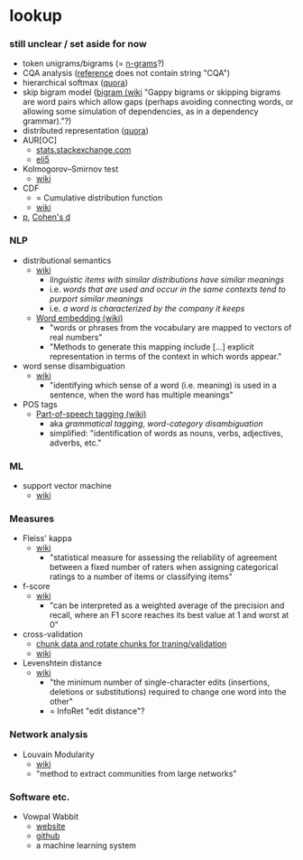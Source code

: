 # lookup

### still unclear / set aside for now
* token unigrams/bigrams (= [n-grams](https://en.wikipedia.org/wiki/N-gram)?)
* CQA analysis ([reference](https://research.google.com/pubs/pub37119.html) does not contain string "CQA")
* hierarchical softmax ([quora](https://www.quora.com/What-is-hierarchical-softmax))
* skip bigram model ([bigram (wiki](https://en.wikipedia.org/wiki/Bigram) "Gappy bigrams or skipping bigrams are word pairs which allow gaps (perhaps avoiding connecting words, or allowing some simulation of dependencies, as in a dependency grammar)."?)
* distributed representation ([quora](https://www.quora.com/Deep-Learning-What-is-meant-by-a-distributed-representation))
* AUR[OC]
    * [stats.stackexchange.com](https://stats.stackexchange.com/questions/132777/what-does-auc-stand-for-and-what-is-it)
    * [eli5](https://www.reddit.com/r/MachineLearning/comments/3zj4gf/eli5_receiver_operating_characteristic/)
* Kolmogorov–Smirnov test
    * [wiki](https://en.wikipedia.org/wiki/Kolmogorov–Smirnov_test)
* CDF
    * = Cumulative distribution function
    * [wiki](https://en.wikipedia.org/wiki/Cumulative_distribution_function)
* [p](https://en.wikipedia.org/wiki/P-value), [Cohen's d](https://en.wikiversity.org/wiki/Cohen%27s_d)

### NLP
* distributional semantics
    * [wiki](https://en.wikipedia.org/wiki/Distributional_semantics)
        * *linguistic items with similar distributions have similar meanings*
        * i.e. *words that are used and occur in the same contexts tend to purport similar meanings*
        * i.e. *a word is characterized by the company it keeps*
    * [Word embedding (wiki)](https://en.wikipedia.org/wiki/Word_embedding)
        * "words or phrases from the vocabulary are mapped to vectors of real numbers"
        * "Methods to generate this mapping include [...] explicit representation in terms of the context in which words appear."
* word sense disambiguation
    * [wiki](https://en.wikipedia.org/wiki/Word-sense_disambiguation)
        * "identifying which sense of a word (i.e. meaning) is used in a sentence, when the word has multiple meanings"
* POS tags
    * [Part-of-speech tagging (wiki)](https://en.wikipedia.org/wiki/Part-of-speech_tagging)
        * aka *grammatical tagging*, *word-category disambiguation*
        * simplified: "identification of words as nouns, verbs, adjectives, adverbs, etc."

### ML
* support vector machine
    * [wiki](https://en.wikipedia.org/wiki/Support_vector_machine)

### Measures
* Fleiss' kappa
    * [wiki](https://en.wikipedia.org/wiki/Fleiss%27_kappa)
         * "statistical measure for assessing the reliability of agreement between a fixed number of raters when assigning categorical ratings to a number of items or classifying items"
* f-score
    * [wiki](https://en.wikipedia.org/wiki/F1_score)
        * "can be interpreted as a weighted average of the precision and recall, where an F1 score reaches its best value at 1 and worst at 0"
* cross-validation
    * [chunk data and rotate chunks for traning/validation](https://i.stack.imgur.com/1fXzJ.png)
    * [wiki](https://en.wikipedia.org/wiki/Cross-validation_(statistics))
* Levenshtein distance
    * [wiki](https://en.wikipedia.org/wiki/Levenshtein_distance)
        * "the minimum number of single-character edits (insertions, deletions or substitutions) required to change one word into the other"
        * = InfoRet "edit distance"?

### Network analysis
* Louvain Modularity
    * [wiki](https://en.wikipedia.org/wiki/Louvain_Modularity)
    * "method to extract communities from large networks"

### Software etc.
* Vowpal Wabbit
    * [website](http://hunch.net/~vw/)
    * [github](https://github.com/JohnLangford/vowpal_wabbit/wiki)
    * a machine learning system
